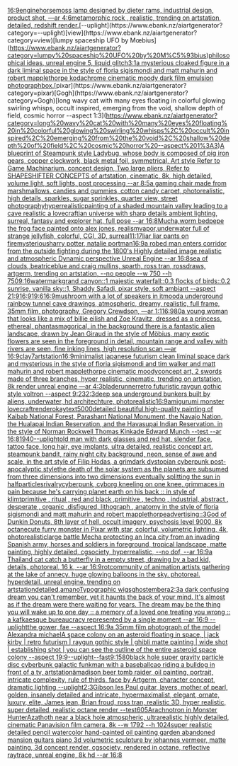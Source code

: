 [16:9](https://www.ebank.nz/aiartgenerator?category=16%3A9)[engine](https://www.ebank.nz/aiartgenerator?category=engine)[horse](https://www.ebank.nz/aiartgenerator?category=horse)[moss lamp designed by dieter rams, industrial design, product shot, —ar 4:6](https://www.ebank.nz/aiartgenerator?category=moss%20lamp%20designed%20by%20dieter%20rams%2C%20industrial%20design%2C%20product%20shot%2C%20%E2%80%94ar%204%3A6)[metamorphic rock , realistic, trending on artstation, detailed, redshift render.](https://www.ebank.nz/aiartgenerator?category=metamorphic%20rock%20%2C%20realistic%2C%20trending%20on%20artstation%2C%20detailed%2C%20redshift%20render.)[--uplight](https://www.ebank.nz/aiartgenerator?category=--uplight)[view](https://www.ebank.nz/aiartgenerator?category=view)[lumpy spaceship UFO by Mœbius](https://www.ebank.nz/aiartgenerator?category=lumpy%20spaceship%20UFO%20by%20M%C5%93bius)[philosophical ideas, unreal engine 5, liquid glitch](https://www.ebank.nz/aiartgenerator?category=philosophical%20ideas%2C%20unreal%20engine%205%2C%20liquid%20glitch)[3:1](https://www.ebank.nz/aiartgenerator?category=3%3A1)[a mysterious cloaked figure in a dark liminal space in the style of floria sigismondi and matt mahurin and robert mapplethorpe kodachrome cinematic moody dark film emulsion photograph](https://www.ebank.nz/aiartgenerator?category=a%20mysterious%20cloaked%20figure%20in%20a%20dark%20liminal%20space%20in%20the%20style%20of%20floria%20sigismondi%20and%20matt%20mahurin%20and%20robert%20mapplethorpe%20kodachrome%20cinematic%20moody%20dark%20film%20emulsion%20photograph)[box.](https://www.ebank.nz/aiartgenerator?category=box.)[pixar](https://www.ebank.nz/aiartgenerator?category=pixar)[Gogh](https://www.ebank.nz/aiartgenerator?category=Gogh)[long wavy cat with many eyes floating in colorful glowing swirling whisps, occult inspired, emerging from the void, shallow depth of field, cosmic horror --aspect 1:3](https://www.ebank.nz/aiartgenerator?category=long%20wavy%20cat%20with%20many%20eyes%20floating%20in%20colorful%20glowing%20swirling%20whisps%2C%20occult%20inspired%2C%20emerging%20from%20the%20void%2C%20shallow%20depth%20of%20field%2C%20cosmic%20horror%20--aspect%201%3A3)[A blueprint of Steampunk style Ladybug,   whose body is composed of pig iron gears, copper clockwork, black metal foil, symmetrical, Art style Refer to Game Machinarium.  concept design, Two large pliers, Refer to SHAPESHIFTER CONCEPTS  of artstation, cinematic,  8k, high detailed,  volume light,  soft lights,  post processing    --ar 8:5](https://www.ebank.nz/aiartgenerator?category=A%20blueprint%20of%20Steampunk%20style%20Ladybug%2C%20%20%20whose%20body%20is%20composed%20of%20pig%20iron%20gears%2C%20copper%20clockwork%2C%20black%20metal%20foil%2C%20symmetrical%2C%20Art%20style%20Refer%20to%20Game%20Machinarium.%20%20concept%20design%2C%20Two%20large%20pliers%2C%20Refer%20to%20SHAPESHIFTER%20CONCEPTS%20%20of%20artstation%2C%20cinematic%2C%20%208k%2C%20high%20detailed%2C%20%20volume%20light%2C%20%20soft%20lights%2C%20%20post%20processing%20%20%20%20--ar%208%3A5)[a gaming chair made from marshmallows, candies and gummies, cotton candy carpet, photorealistic, high details, sparkles, sugar sprinkles, quarter view, street photography](https://www.ebank.nz/aiartgenerator?category=a%20gaming%20chair%20made%20from%20marshmallows%2C%20candies%20and%20gummies%2C%20cotton%20candy%20carpet%2C%20photorealistic%2C%20high%20details%2C%20sparkles%2C%20sugar%20sprinkles%2C%20quarter%20view%2C%20street%20photography)[hyperrealistic](https://www.ebank.nz/aiartgenerator?category=hyperrealistic)[painting of a shaded mountain valley leading to a cave realistic a lovecraftian universe with sharp details ambient lighting, surreal, fantasy and explorer hat, full pose --ar 16:8](https://www.ebank.nz/aiartgenerator?category=painting%20of%20a%20shaded%20mountain%20valley%20leading%20to%20a%20cave%20realistic%20a%20lovecraftian%20universe%20with%20sharp%20details%20ambient%20lighting%2C%20surreal%2C%20fantasy%20and%20explorer%20hat%2C%20full%20pose%20--ar%2016%3A8)[Mucha,](https://www.ebank.nz/aiartgenerator?category=Mucha%2C)[worm bed](https://www.ebank.nz/aiartgenerator?category=worm%20bed)[pepe the frog face painted onto alex jones, realism](https://www.ebank.nz/aiartgenerator?category=pepe%20the%20frog%20face%20painted%20onto%20alex%20jones%2C%20realism)[vapor,](https://www.ebank.nz/aiartgenerator?category=vapor%2C)[underwater full of strange jellyfish, colorful, CGI, 3D, surreal](https://www.ebank.nz/aiartgenerator?category=underwater%20full%20of%20strange%20jellyfish%2C%20colorful%2C%20CGI%2C%203D%2C%20surreal)[11:17](https://www.ebank.nz/aiartgenerator?category=11%3A17)[liar liar pants on fire](https://www.ebank.nz/aiartgenerator?category=liar%20liar%20pants%20on%20fire)[mysterious](https://www.ebank.nz/aiartgenerator?category=mysterious)[harry potter, natalie portman](https://www.ebank.nz/aiartgenerator?category=harry%20potter%2C%20natalie%20portman)[16:9](https://www.ebank.nz/aiartgenerator?category=16%3A9)[a robed man enters corridor from the outside fighting during the 1800's Highly detailed image realistic and atmospheric Dynamic perspective Unreal Engine --ar 16:8](https://www.ebank.nz/aiartgenerator?category=a%20robed%20man%20enters%20corridor%20from%20the%20outside%20fighting%20during%20the%201800%27s%20Highly%20detailed%20image%20realistic%20and%20atmospheric%20Dynamic%20perspective%20Unreal%20Engine%20--ar%2016%3A8)[sea of clouds, beatriceblue and craig mullins, sparth, ross tran, rossdraws, artgerm, trending on artstation, --no people --w 750 --h 750](https://www.ebank.nz/aiartgenerator?category=sea%20of%20clouds%2C%20beatriceblue%20and%20craig%20mullins%2C%20sparth%2C%20ross%20tran%2C%20rossdraws%2C%20artgerm%2C%20trending%20on%20artstation%2C%20--no%20people%20--w%20750%20--h%20750)[9:16](https://www.ebank.nz/aiartgenerator?category=9%3A16)[watermark](https://www.ebank.nz/aiartgenerator?category=watermark)[grand canyon::1 majestic waterfall::0.3 flocks of birds::0.2 sunrise, vanilla sky::1,  Shaddy Safadi, pixar style,  soft ambiant --aspect 21:9](https://www.ebank.nz/aiartgenerator?category=grand%20canyon%3A%3A1%20majestic%20waterfall%3A%3A0.3%20flocks%20of%20birds%3A%3A0.2%20sunrise%2C%20vanilla%20sky%3A%3A1%2C%20%20Shaddy%20Safadi%2C%20pixar%20style%2C%20%20soft%20ambiant%20--aspect%2021%3A9)[16:9](https://www.ebank.nz/aiartgenerator?category=16%3A9)[19:6](https://www.ebank.nz/aiartgenerator?category=19%3A6)[16:9](https://www.ebank.nz/aiartgenerator?category=16%3A9)[mushroom with a lot of speakers in it](https://www.ebank.nz/aiartgenerator?category=mushroom%20with%20a%20lot%20of%20speakers%20in%20it)[mood](https://www.ebank.nz/aiartgenerator?category=mood)[a underground rainbow tunnel cave drawings, atmospheric, dreamy, realistic, full frame, 35mm film, photography, Gregory Crewdson, —ar 1:1](https://www.ebank.nz/aiartgenerator?category=a%20underground%20rainbow%20tunnel%20cave%20drawings%2C%20atmospheric%2C%20dreamy%2C%20realistic%2C%20full%20frame%2C%2035mm%20film%2C%20photography%2C%20Gregory%20Crewdson%2C%20%E2%80%94ar%201%3A1)[16:9](https://www.ebank.nz/aiartgenerator?category=16%3A9)[80](https://www.ebank.nz/aiartgenerator?category=80)[a young woman that looks like a mix of billie eilish and Zoe Kravitz, dressed as a princess, ethereal, phantasmagorical, in the background there is a fantastic alien landscape, drawn by  Jean Giraud in the style of Möbius, many exotic flowers are seen in the foreground in detail, mountain range and valley with rivers are seen, fine inking lines, high resolution scan —ar 16:9](https://www.ebank.nz/aiartgenerator?category=a%20young%20woman%20that%20looks%20like%20a%20mix%20of%20billie%20eilish%20and%20Zoe%20Kravitz%2C%20dressed%20as%20a%20princess%2C%20ethereal%2C%20phantasmagorical%2C%20in%20the%20background%20there%20is%20a%20fantastic%20alien%20landscape%2C%20drawn%20by%20%20Jean%20Giraud%20in%20the%20style%20of%20M%C3%B6bius%2C%20many%20exotic%20flowers%20are%20seen%20in%20the%20foreground%20in%20detail%2C%20mountain%20range%20and%20valley%20with%20rivers%20are%20seen%2C%20fine%20inking%20lines%2C%20high%20resolution%20scan%20%E2%80%94ar%2016%3A9)[clay](https://www.ebank.nz/aiartgenerator?category=clay)[7](https://www.ebank.nz/aiartgenerator?category=7)[artstation](https://www.ebank.nz/aiartgenerator?category=artstation)[16:9](https://www.ebank.nz/aiartgenerator?category=16%3A9)[minimalist japanese futurism clean liminal space dark and mysterious in the style of floria sigismondi and tim walker and matt mahurin and robert mapplethorpe cinematic moody](https://www.ebank.nz/aiartgenerator?category=minimalist%20japanese%20futurism%20clean%20liminal%20space%20dark%20and%20mysterious%20in%20the%20style%20of%20floria%20sigismondi%20and%20tim%20walker%20and%20matt%20mahurin%20and%20robert%20mapplethorpe%20cinematic%20moody)[concept art, 2 swords made of three branches, hyper realistic, cinematic, trending on artstation, 8k render unreal engine —ar 4:3](https://www.ebank.nz/aiartgenerator?category=concept%20art%2C%202%20swords%20made%20of%20three%20branches%2C%20hyper%20realistic%2C%20cinematic%2C%20trending%20on%20artstation%2C%208k%20render%20unreal%20engine%20%E2%80%94ar%204%3A3)[bladerunner](https://www.ebank.nz/aiartgenerator?category=bladerunner)[retro futuristic raygun gothic style voltron --aspect 9:23](https://www.ebank.nz/aiartgenerator?category=retro%20futuristic%20raygun%20gothic%20style%20voltron%20--aspect%209%3A23)[2:3](https://www.ebank.nz/aiartgenerator?category=2%3A3)[deep sea underground bunkers built by aliens, underwater, hd architechture, photorealistic](https://www.ebank.nz/aiartgenerator?category=deep%20sea%20underground%20bunkers%20built%20by%20aliens%2C%20underwater%2C%20hd%20architechture%2C%20photorealistic)[16:9](https://www.ebank.nz/aiartgenerator?category=16%3A9)[amigurumi monster lovecraft](https://www.ebank.nz/aiartgenerator?category=amigurumi%20monster%20lovecraft)[render](https://www.ebank.nz/aiartgenerator?category=render)[okay](https://www.ebank.nz/aiartgenerator?category=okay)[text](https://www.ebank.nz/aiartgenerator?category=text)[](https://www.ebank.nz/aiartgenerator?category=)[5000](https://www.ebank.nz/aiartgenerator?category=5000)[detailed beautiful high-quality painting of Kaibab National Forest, Parashant National Monument, the Navajo Nation, the Hualapai Indian Reservation, and the Havasupai Indian Reservation. in the style of Norman Rockwell Thomas Kinkade Edward Munch --test --ar 16:8](https://www.ebank.nz/aiartgenerator?category=detailed%20beautiful%20high-quality%20painting%20of%20Kaibab%20National%20Forest%2C%20Parashant%20National%20Monument%2C%20the%20Navajo%20Nation%2C%20the%20Hualapai%20Indian%20Reservation%2C%20and%20the%20Havasupai%20Indian%20Reservation.%20in%20the%20style%20of%20Norman%20Rockwell%20Thomas%20Kinkade%20Edward%20Munch%20--test%20--ar%2016%3A8)[1940](https://www.ebank.nz/aiartgenerator?category=1940)[--uplight](https://www.ebank.nz/aiartgenerator?category=--uplight)[old man with dark glasses and red hat, slender face, tattoo face, long hair, eye implants, ultra detailed, realistic concept art. steampunk bandit, rainy night city background, neon, sense of awe and scale, in the art style of Filip Hodas, a grimdark dystopian cyberpunk post-apocalyptic style](https://www.ebank.nz/aiartgenerator?category=old%20man%20with%20dark%20glasses%20and%20red%20hat%2C%20slender%20face%2C%20tattoo%20face%2C%20long%20hair%2C%20eye%20implants%2C%20ultra%20detailed%2C%20realistic%20concept%20art.%20steampunk%20bandit%2C%20rainy%20night%20city%20background%2C%20neon%2C%20sense%20of%20awe%20and%20scale%2C%20in%20the%20art%20style%20of%20Filip%20Hodas%2C%20a%20grimdark%20dystopian%20cyberpunk%20post-apocalyptic%20style)[the death of the solar system as the planets are subsumed from three dimensions into two dimensions eventually splitting the sun in half](https://www.ebank.nz/aiartgenerator?category=the%20death%20of%20the%20solar%20system%20as%20the%20planets%20are%20subsumed%20from%20three%20dimensions%20into%20two%20dimensions%20eventually%20splitting%20the%20sun%20in%20half)[particles](https://www.ebank.nz/aiartgenerator?category=particles)[rivalry](https://www.ebank.nz/aiartgenerator?category=rivalry)[cyberpunk, cyborg kneeling on one knee,  grimmaces in pain because he's carrying planet earth on his back :: in style of klimt](https://www.ebank.nz/aiartgenerator?category=cyberpunk%2C%20cyborg%20kneeling%20on%20one%20knee%2C%20%20grimmaces%20in%20pain%20because%20he%27s%20carrying%20planet%20earth%20on%20his%20back%20%3A%3A%20in%20style%20of%20klimt)[primitive , ritual , red and black ,primitive , techno , industrial, abstract , desperate , organic ,disfigured, lithograph , anatomy in the style of floria sigismondi and matt mahurin and robert mapplethorpe](https://www.ebank.nz/aiartgenerator?category=primitive%20%2C%20ritual%20%2C%20red%20and%20black%20%2Cprimitive%20%2C%20techno%20%2C%20industrial%2C%20abstract%20%2C%20desperate%20%2C%20organic%20%2Cdisfigured%2C%20lithograph%20%2C%20anatomy%20in%20the%20style%20of%20floria%20sigismondi%20and%20matt%20mahurin%20and%20robert%20mapplethorpe)[advertising::3](https://www.ebank.nz/aiartgenerator?category=advertising%3A%3A3)[God of Dunkin Donuts, 8th layer of hell, occult imagery, psychosis level 9000, 8k octane](https://www.ebank.nz/aiartgenerator?category=God%20of%20Dunkin%20Donuts%2C%208th%20layer%20of%20hell%2C%20occult%20imagery%2C%20psychosis%20level%209000%2C%208k%20octane)[cute furry monster in Pixar with star, colorful, volumetric lighting, 4k, photorealistic](https://www.ebank.nz/aiartgenerator?category=cute%20furry%20monster%20in%20Pixar%20with%20star%2C%20colorful%2C%20volumetric%20lighting%2C%204k%2C%20photorealistic)[large battle Mecha protecting an Inca city from an invading Spanish army, horses and soldiers in foreground, tropical landscape, matte painting, highly detailed, cgsociety, hyperrealistic, --no dof, --ar 16:9](https://www.ebank.nz/aiartgenerator?category=large%20battle%20Mecha%20protecting%20an%20Inca%20city%20from%20an%20invading%20Spanish%20army%2C%20horses%20and%20soldiers%20in%20foreground%2C%20tropical%20landscape%2C%20matte%20painting%2C%20highly%20detailed%2C%20cgsociety%2C%20hyperrealistic%2C%20--no%20dof%2C%20--ar%2016%3A9)[a Thailand cat catch a butterfly in a empty street, drawing by a bad kid, details, photoreal, 16 k, --ar 16:9](https://www.ebank.nz/aiartgenerator?category=a%20Thailand%20cat%20catch%20a%20butterfly%20in%20a%20empty%20street%2C%20drawing%20by%20a%20bad%20kid%2C%20details%2C%20photoreal%2C%2016%20k%2C%20--ar%2016%3A9)[rot](https://www.ebank.nz/aiartgenerator?category=rot)[community of animation artists gathering at the lake of annecy. huge glowing balloons in the sky. photoreal. hyperdetail. unreal engine. trending on artstation](https://www.ebank.nz/aiartgenerator?category=community%20of%20animation%20artists%20gathering%20at%20the%20lake%20of%20annecy.%20huge%20glowing%20balloons%20in%20the%20sky.%20photoreal.%20hyperdetail.%20unreal%20engine.%20trending%20on%20artstation)[detailed,](https://www.ebank.nz/aiartgenerator?category=detailed%2C)[amano](https://www.ebank.nz/aiartgenerator?category=amano)[Typographic wigs](https://www.ebank.nz/aiartgenerator?category=Typographic%20wigs)[ghost](https://www.ebank.nz/aiartgenerator?category=ghost)[embera](https://www.ebank.nz/aiartgenerator?category=embera)[2:3](https://www.ebank.nz/aiartgenerator?category=2%3A3)[a dark confusing dream you can't remember, yet it haunts the back of your mind. It's almost as if the dream were there waiting for years. The dream may be the thing you will wake up to one day :: a memory of a loved one treating you wrong :: a kafkaesque bureaucracy represented by a single moment --ar 16:9 --uplight](https://www.ebank.nz/aiartgenerator?category=a%20dark%20confusing%20dream%20you%20can%27t%20remember%2C%20yet%20it%20haunts%20the%20back%20of%20your%20mind.%20It%27s%20almost%20as%20if%20the%20dream%20were%20there%20waiting%20for%20years.%20The%20dream%20may%20be%20the%20thing%20you%20will%20wake%20up%20to%20one%20day%20%3A%3A%20a%20memory%20of%20a%20loved%20one%20treating%20you%20wrong%20%3A%3A%20a%20kafkaesque%20bureaucracy%20represented%20by%20a%20single%20moment%20--ar%2016%3A9%20--uplight)[the gower, fae --aspect 16:9](https://www.ebank.nz/aiartgenerator?category=the%20gower%2C%20fae%20--aspect%2016%3A9)[a 35mm film photograph of the model Alexandra michael](https://www.ebank.nz/aiartgenerator?category=a%2035mm%20film%20photograph%20of%20the%20model%20Alexandra%20michael)[A space colony on an asteroid floating in space, | jack kirby | retro futurism | raygun gothic style | ghibli matte painting | wide shot | establishing shot | you can see the outline of the entire asteroid space colony --aspect 19:9](https://www.ebank.nz/aiartgenerator?category=A%20space%20colony%20on%20an%20asteroid%20floating%20in%20space%2C%20%7C%20jack%20kirby%20%7C%20retro%20futurism%20%7C%20raygun%20gothic%20style%20%7C%20ghibli%20matte%20painting%20%7C%20wide%20shot%20%7C%20establishing%20shot%20%7C%20you%20can%20see%20the%20outline%20of%20the%20entire%20asteroid%20space%20colony%20--aspect%2019%3A9)[--uplight](https://www.ebank.nz/aiartgenerator?category=--uplight)[--fast](https://www.ebank.nz/aiartgenerator?category=--fast)[9:15](https://www.ebank.nz/aiartgenerator?category=9%3A15)[80](https://www.ebank.nz/aiartgenerator?category=80)[black hole super gravity particle disc cyberbunk galactic funk](https://www.ebank.nz/aiartgenerator?category=black%20hole%20super%20gravity%20particle%20disc%20cyberbunk%20galactic%20funk)[man with a baseballcao riding a bulldog in front of a tv, artstationä](https://www.ebank.nz/aiartgenerator?category=man%20with%20a%20baseballcao%20riding%20a%20bulldog%20in%20front%20of%20a%20tv%2C%20artstation%C3%A4)[madison beer tomb raider, oil painting, portrait, intricate complexity, rule of thirds, face by Artgerm, character concept, dramatic lighting --uplight](https://www.ebank.nz/aiartgenerator?category=madison%20beer%20tomb%20raider%2C%20oil%20painting%2C%20portrait%2C%20intricate%20complexity%2C%20rule%20of%20thirds%2C%20face%20by%20Artgerm%2C%20character%20concept%2C%20dramatic%20lighting%20--uplight)[2:3](https://www.ebank.nz/aiartgenerator?category=2%3A3)[Gibson les Paul guitar, layers, mother of pearl, golden, insanely detailed and intricate, hypermaximalist, elegant, ornate, luxury, elite, James jean, Brian froud, ross tran, realistic 3D, hyper realistic, super detailed, realistic octane render --test](https://www.ebank.nz/aiartgenerator?category=Gibson%20les%20Paul%20guitar%2C%20layers%2C%20mother%20of%20pearl%2C%20golden%2C%20insanely%20detailed%20and%20intricate%2C%20hypermaximalist%2C%20elegant%2C%20ornate%2C%20luxury%2C%20elite%2C%20James%20jean%2C%20Brian%20froud%2C%20ross%20tran%2C%20realistic%203D%2C%20hyper%20realistic%2C%20super%20detailed%2C%20realistic%20octane%20render%20--test)[60](https://www.ebank.nz/aiartgenerator?category=60)[5](https://www.ebank.nz/aiartgenerator?category=5)[Arachnotron in Monster Hunter](https://www.ebank.nz/aiartgenerator?category=Arachnotron%20in%20Monster%20Hunter)[Azathoth near a black hole atmospheric, ultrarealistic highly detailed, cinematic Panavision film camera, 8k --w 1792 --h 1024](https://www.ebank.nz/aiartgenerator?category=Azathoth%20near%20a%20black%20hole%20atmospheric%2C%20ultrarealistic%20highly%20detailed%2C%20cinematic%20Panavision%20film%20camera%2C%208k%20--w%201792%20--h%201024)[super realistic detailed pencil watercolor hand-painted oil painting garden abandoned mansion guitars piano 3d volumetric sculpture by johannes vermeer, matte painting, 3d concept render, cgsociety, rendered in octane, reflective raytrace, unreal engine, 8k hd --ar 16:8](https://www.ebank.nz/aiartgenerator?category=super%20realistic%20detailed%20pencil%20watercolor%20hand-painted%20oil%20painting%20garden%20abandoned%20mansion%20guitars%20piano%203d%20volumetric%20sculpture%20by%20johannes%20vermeer%2C%20matte%20painting%2C%203d%20concept%20render%2C%20cgsociety%2C%20rendered%20in%20octane%2C%20reflective%20raytrace%2C%20unreal%20engine%2C%208k%20hd%20--ar%2016%3A8)